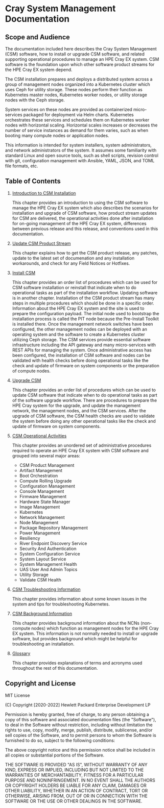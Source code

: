 # Cray System Management Documentation

## Scope and Audience

The documentation included here describes the Cray System Management (CSM) software, how to install
or upgrade CSM software, and related supporting operational procedures to manage an HPE Cray EX system.
CSM software is the foundation upon which other software product streams for the HPE Cray EX system depend.

The CSM installation prepares and deploys a distributed system across a group of management
nodes organized into a Kubernetes cluster which uses Ceph for utility storage. These nodes
perform their function as Kubernetes master nodes, Kubernetes worker nodes, or utility storage
nodes with the Ceph storage.

System services on these nodes are provided as containerized micro-services packaged for deployment
via Helm charts. Kubernetes orchestrates these services and schedules them on Kubernetes worker
nodes with horizontal scaling. Horizontal scales increases or decreases the number of service instances as
demand for them varies, such as when booting many compute nodes or application nodes.

This information is intended for system installers, system administrators, and network administrators
of the system. It assumes some familiarity with standard Linux and open source tools, such as shell
scripts, revision control with git, configuration management with Ansible, YAML, JSON, and TOML file formats, etc.

## Table of Contents

1. [Introduction to CSM Installation](introduction/index.md)

   This chapter provides an introduction to using the CSM software to manage the HPE Cray EX system which
   also describes the scenarios for installation and upgrade of CSM software, how product stream updates
   for CSM are delivered, the operational activities done after installation for on-going management
   of the HPE Cray EX system, differences between previous release and this release, and conventions
   used in this documentation.

1. [Update CSM Product Stream](update_product_stream/index.md)

   This chapter explains how to get the CSM product release, any patches, update to the latest set of
   documenation and any installation workarounds, and check for any Field Notices or Hotfixes.


1. [Install CSM](install/index.md)

   This chapter provides an order list of procedures which can be used for CSM software installation or reinstall
   that indicate when to do operational tasks as part of the installation workflow. Updating software is in another chapter.
   Installation of the CSM product stream has many steps in multiple procedures which should be done in a
   specific order. Information about the HPE Cray EX system and the site is used to prepare the configuration
   payload. The initial node used to bootstrap the installation process is called the PIT node because the
   Pre-Install Toolkit is installed there. Once the management network switches have been configured, the other
   management nodes can be deployed with an operating system and the software to create a Kubernetes cluster
   utilizing Ceph storage. The CSM services provide essential software infrastructure including the API gateway
   and many micro-services with REST APIs for managing the system. Once administrative access has been configured,
   the installation of CSM software and nodes can be validated with health checks before doing operational tasks
   like the check and update of firmware on system components or the preparation of compute nodes.

1. [Upgrade CSM](upgrade/index.md)

   This chapter provides an order list of procedures which can be used to update CSM software that indicate when
   to do operational tasks as part of the software upgrade workflow. There are procedures to prepare the
   HPE Cray system for the upgrade, and update the management network, the management nodes, and the CSM services.
   After the upgrade of CSM software, the CSM health checks are used to validate the system before doing any other
   operational tasks like the check and update of firmware on system components.

1. [CSM Operational Activities](operations/index.md)

   This chapter provides an unordered set of administrative procedures required to operate an HPE Cray EX system with CSM software and grouped into several major areas:
   * CSM Product Management
   * Artifact Management
   * Boot Orchestration
   * Compute Rolling Upgrade
   * Configuration Management
   * Console Management
   * Firmware Management
   * Hardware State Manager
   * Image Management
   * Kubernetes
   * Network Management
   * Node Management
   * Package Repository Management
   * Power Management
   * Resiliency
   * River Endpoint Discovery Service
   * Security And Authentication
   * System Configuration Service
   * System Layout Service
   * System Management Health
   * UAS User And Admin Topics
   * Utility Storage
   * Validate CSM Health

1. [CSM Troubleshooting Information](troubleshooting/index.md)

   This chapter provides information about some known issues in the system and tips for troubleshooting Kubernetes.

1. [CSM Background Information](background/index.md)

   This chapter provides background information about the NCNs (non-compute nodes) which function as
   management nodes for the HPE Cray EX system. This information is not normally needed to install
   or upgrade software, but provides background which might be helpful for troubleshooting an installation.

1. [Glossary](glossary.md)

   This chapter provides explanations of terms and acronyms used throughout the rest of this documentation.

## Copyright and License

MIT License

(C) Copyright [2020-2022] Hewlett Packard Enterprise Development LP

Permission is hereby granted, free of charge, to any person obtaining a
copy of this software and associated documentation files (the "Software"),
to deal in the Software without restriction, including without limitation
the rights to use, copy, modify, merge, publish, distribute, sublicense,
and/or sell copies of the Software, and to permit persons to whom the
Software is furnished to do so, subject to the following conditions:

The above copyright notice and this permission notice shall be included
in all copies or substantial portions of the Software.

THE SOFTWARE IS PROVIDED "AS IS", WITHOUT WARRANTY OF ANY KIND, EXPRESS OR
IMPLIED, INCLUDING BUT NOT LIMITED TO THE WARRANTIES OF MERCHANTABILITY,
FITNESS FOR A PARTICULAR PURPOSE AND NONINFRINGEMENT. IN NO EVENT SHALL
THE AUTHORS OR COPYRIGHT HOLDERS BE LIABLE FOR ANY CLAIM, DAMAGES OR
OTHER LIABILITY, WHETHER IN AN ACTION OF CONTRACT, TORT OR OTHERWISE,
ARISING FROM, OUT OF OR IN CONNECTION WITH THE SOFTWARE OR THE USE OR
OTHER DEALINGS IN THE SOFTWARE.
